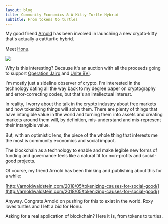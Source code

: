 ```yaml
---
layout: blog
title: Community Economics & A Kitty-Turtle Hybrid
subtitle: From tokens to turtles
---
```


My good friend [Arnold](http://arnoldwaldstein.com/) has been involved in launching a new crypto-kitty that's actually a cat/turtle hybrid.

Meet [Honu](https://www.honukitty.com/).

![](https://res.cloudinary.com/hrscywv4p/image/upload/c_limit,fl_lossy,h_9000,w_1200,f_auto,q_auto/v1/1144516/Exclusive_HonuKitty_h5oquj.png)

Why is this interesting? Because it's an auction with all the proceeds going to support [Operation Jairo](https://seashepherd.org/campaigns/jairo/) and [Unite BVI](https://www.unitebvi.com/saving-turtles-0).

I'm mostly just a sideline observer of crypto. I'm interested in the technology dating all the way back to my degree paper on cryptography and error-correcting codes, but that's an intellectual interest.

In reality, I worry about the talk in the crypto industry about free markets and how tokenizing things will solve them. There are plenty of things that have intangible value in the world and turning them into assets and creating markets around them will, by definition, mis-understand and mis-represent their intangible value.

But, with an optimistic lens, the piece of the whole thing that interests me the most is community economics and social impact.

The blockchain as a technology to enable and make legible new forms of funding and governance feels like a natural fit for non-profits and social-good projects.

Of course, my friend Arnold has been thinking and publishing about this for a while:

[http://arnoldwaldstein.com/2018/05/tokenizing-causes-for-social-good/](http://arnoldwaldstein.com/2018/05/tokenizing-causes-for-social-good/)

Anyway. Congrats Arnold on pushing for this to exist in the world. Roxy loves turtles and I left a bid for Honu.

Asking for a real application of blockchain? Here it is, from tokens to turtles.

